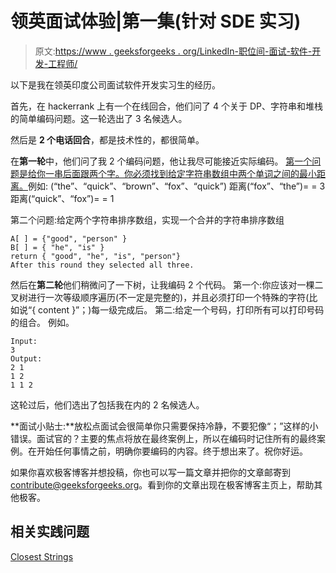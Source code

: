 # 领英面试体验|第一集(针对 SDE 实习)

> 原文:[https://www . geeksforgeeks . org/LinkedIn-职位间-面试-软件-开发-工程师/](https://www.geeksforgeeks.org/linkedin-intership-interview-software-development-engineer/)

以下是我在领英印度公司面试软件开发实习生的经历。

首先，在 hackerrank 上有一个在线回合，他们问了 4 个关于 DP、字符串和堆栈的简单编码问题。这一轮选出了 3 名候选人。

然后是 **2 个电话回合**，都是技术性的，都很简单。

在**第一轮**中，他们问了我 2 个编码问题，他让我尽可能接近实际编码。
[第一个问题是给你一串后面跟两个字。你必须找到给定字符串数组中两个单词之间的最小距离。](https://practice.geeksforgeeks.org/problems/closest-strings/0)例如:
(“the”、“quick”、“brown”、“fox”、“quick”)
距离(“fox”、“the”)= = 3
距离(“quick”、“fox”)= = 1

第二个问题:给定两个字符串排序数组，实现一个合并的字符串排序数组

```
A[ ] = {"good", "person" }
B[ ] = { "he", "is" }
return { "good", "he", "is", "person"}
After this round they selected all three.
```

然后在**第二轮**他们稍微问了一下树，让我编码 2 个代码。
第一个:你应该对一棵二叉树进行一次等级顺序遍历(不一定是完整的)，并且必须打印一个特殊的字符(比如说“{ content }”；)每一级完成后。
第二:给定一个号码，打印所有可以打印号码的组合。
例如。

```
Input:
3
Output:
2 1
1 2
1 1 2
```

这轮过后，他们选出了包括我在内的 2 名候选人。

**面试小贴士:**放松点面试会很简单你只需要保持冷静，不要犯像“；”这样的小错误。面试官的？主要的焦点将放在最终案例上，所以在编码时记住所有的最终案例。在开始任何事情之前，明确你要编码的内容。终于想出来了。祝你好运。

如果你喜欢极客博客并想投稿，你也可以写一篇文章并把你的文章邮寄到 contribute@geeksforgeeks.org。看到你的文章出现在极客博客主页上，帮助其他极客。

## 相关实践问题

[Closest Strings](https://practice.geeksforgeeks.org/problems/closest-strings/0)